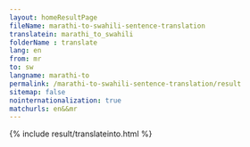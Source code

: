 ```yaml
---
layout: homeResultPage
fileName: marathi-to-swahili-sentence-translation
translatein: marathi_to_swahili
folderName : translate
lang: en
from: mr
to: sw
langname: marathi-to
permalink: /marathi-to-swahili-sentence-translation/result
sitemap: false
nointernationalization: true
matchurls: en&&mr
---
```

{% include result/translateinto.html %}

<script src="/js/result/translation.js" data-foldername="{{page.folderName}}" data-lang="{{page.lang}}"></script>
